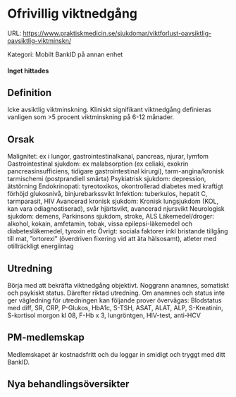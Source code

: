 # Ofrivillig viktnedgång

URL: https://www.praktiskmedicin.se/sjukdomar/viktforlust-oavsiktlig-oavsiktlig-viktminskn/



Kategori: Mobilt BankID på annan enhet

#### Inget hittades

## Definition

Icke avsiktlig viktminskning. Kliniskt signifikant viktnedgång definieras vanligen som >5 procent viktminskning på 6-12 månader.

## Orsak

Malignitet: ex i lungor, gastrointestinalkanal, pancreas, njurar, lymfom
Gastrointestinal sjukdom: ex malabsorption (ex celiaki, exokrin pancreasinsufficiens, tidigare gastrointestinal kirurgi), tarm-angina/kronisk tarmischemi (postprandiell smärta)
Psykiatrisk sjukdom: depression, ätstörning
Endokrinopati: tyreotoxikos, okontrollerad diabetes med kraftigt förhöjd glukosnivå, binjurebarkssvikt
Infektion: tuberkulos, hepatit C, tarmparasit, HIV
Avancerad kronisk sjukdom: Kronisk lungsjukdom (KOL, kan vara odiagnostiserad), svår hjärtsvikt, avancerad njursvikt
Neurologisk sjukdom: demens, Parkinsons sjukdom, stroke, ALS
Läkemedel/droger: alkohol, kokain, amfetamin, tobak, vissa epilepsi-läkemedel och diabetesläkemedel, tyroxin etc
Övrigt: sociala faktorer inkl bristande tillgång till mat, ”ortorexi” (överdriven fixering vid att äta hälsosamt), atleter med otillräckligt energiintag

## Utredning

Börja med att bekräfta viktnedgång objektivt. Noggrann anamnes, somatiskt och psykiskt status. Därefter riktad utredning. Om anamnes och status inte ger vägledning för utredningen kan följande prover övervägas: Blodstatus med diff, SR, CRP, P-Glukos, HbA1c, S-TSH, ASAT, ALAT, ALP, S-Kreatinin, S-kortisol morgon kl 08, F-Hb x 3, lungröntgen, HIV-test, anti-HCV

## PM-medlemskap

Medlemskapet är kostnadsfritt och du loggar in smidigt och tryggt med ditt BankID.

## Nya behandlingsöversikter

